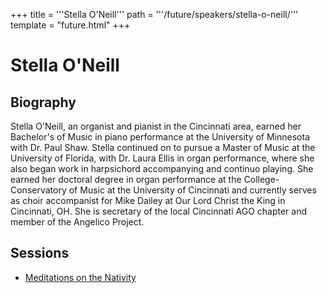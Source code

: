 +++
title = '''Stella O'Neill'''
path = '''/future/speakers/stella-o-neill/'''
template = "future.html"
+++

<h1>Stella O'Neill</h1>
<h2>Biography</h2>
<p>Stella O'Neill, an organist and pianist in the Cincinnati area, earned her Bachelor's of Music in piano performance at the University of Minnesota with Dr. Paul Shaw. Stella continued on to pursue a Master of Music at the University of Florida, with Dr. Laura Ellis in organ performance, where she also began work in harpsichord accompanying and continuo playing. She earned her doctoral degree in organ performance at the College-Conservatory of Music at the University of Cincinnati and currently serves as choir accompanist for Mike Dailey at Our Lord Christ the King in Cincinnati, OH. She is secretary of the local Cincinnati AGO chapter and member of the Angelico Project.  </p>
<h2>Sessions</h2>
<ul><li><a href="/future/sessions/meditations-on-the-nativity/">Meditations on the Nativity</a></li>

